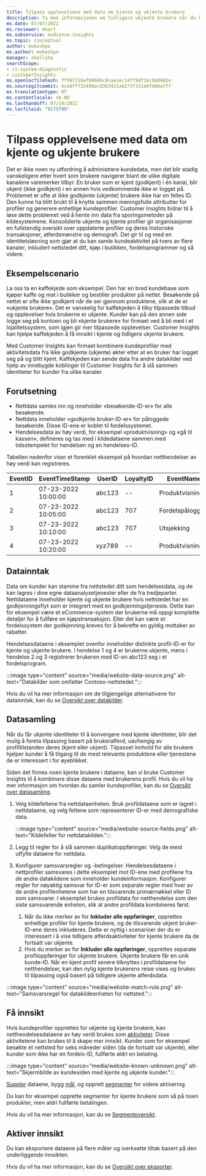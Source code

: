 ```yaml
---
title: Tilpass opplevelsene med data om kjente og ukjente brukere
description: Ta med informasjonen om tidligere ukjente brukere når du kjenner identiteten deres.
ms.date: 07/07/2022
ms.reviewer: mhart
ms.subservice: audience-insights
ms.topic: conceptual
author: mukeshpo
ms.author: mukeshpo
manager: shellyha
searchScope:
- ci-system-diagnostic
- customerInsights
ms.openlocfilehash: ff99721bef0004bc8cae1ec14ff9df16cbb0682e
ms.sourcegitcommit: ece8ff732490ecd3b3421ab273f331e6fd46a7f7
ms.translationtype: HT
ms.contentlocale: nb-NO
ms.lasthandoff: 07/19/2022
ms.locfileid: "9173799"
---
```

# <a name="personalize-your-experiences-with-data-about-known-and-unknown-users"></a>Tilpass opplevelsene med data om kjente og ukjente brukere

Det er ikke noen ny utfordring å administrere kundedata, men det blir stadig vanskeligere etter hvert som brukere navigerer blant de ulike digitale kanalene varemerker tilbyr. En bruker som er kjent (godkjent) i én kanal, blir ukjent (ikke godkjent) i en annen hvis vedkommende ikke er logget på. Problemet er ofte at ikke godkjente (ukjente) brukere ikke har en felles ID. Den kunne ha blitt brukt til å knytte sammen meningsfulle attributter for profiler og generere enhetlige kundeprofiler. Customer Insights bidrar til å løse dette problemet ved å hente inn data fra sporingsmetoder på kildesystemene. Konsoliderte ukjente og kjente profiler gir organisasjoner en fullstendig oversikt over oppdaterte profiler og deres historiske transaksjoner, atferdsmønstre og demografi. Det gir til og med en identitetsløsning som gjør at du kan samle kundeaktivitet på tvers av flere kanaler, inkludert nettstedet ditt, kjøp i butikken, fordelsprogrammer og så videre.

## <a name="sample-scenario"></a>Eksempelscenario

La oss ta en kaffekjede som eksempel. Den har en bred kundebase som kjøper kaffe og mat i butikker og bestiller produkter på nettet. Besøkende på nettet er ofte ikke godkjent når de ser gjennom produktene, slik at de er «ukjente brukere». Det er vanskelig for kaffekjeden å tilby tilpassede tilbud og opplevelser hvis brukerne er ukjente. Kunder kan på den annen side logge seg på kontoen og bli «kjente brukere» for firmaet ved å bli med i et lojalitetssystem, som igjen gir mer tilpassede opplevelser. Customer Insights kan hjelpe kaffekjeden å få innsikt i kjente og tidligere ukjente brukere.

Med Customer Insights kan firmaet kombinere kundeprofiler med aktivitetsdata fra ikke godkjente (ukjente) økter etter at en bruker har logget seg på og blitt kjent. Kaffekjeden kan sende data fra andre datakilder ved hjelp av innebygde koblinger til Customer Insights for å slå sammen identiteter for kunder fra ulike kanaler.

## <a name="prerequisites"></a>Forutsetning

- Nettdata samles inn og inneholder «besøkende-ID-er» for alle besøkende.
- Nettdata inneholder «godkjente bruker-ID-er» for påloggede besøkende. Disse ID-ene er koblet til fordelssystemet.
- Hendelsesdata av høy verdi, for eksempel «produktvisning» og «gå til kassen», defineres og tas med i kildedataene sammen med tidsstempelet for hendelsen og en hendelses-ID.

Tabellen nedenfor viser et forenklet eksempel på hvordan netthendelser av høy verdi kan registreres.

|EventID|EventTimeStamp|UserID|LoyaltyID|EventName|
|--|--|--|--|--|
|1|07-23-2022 10:00:00|abc123|--|Produktvisning|
|2|07-23-2022 10:05:00|abc123|707|Fordelspålogging|
|3|07-23-2022 10:10:00|abc123|707|Utsjekking|
|4|07-23-2022 10:20:00|xyz789|--|Produktvisning|

## <a name="data-ingestion"></a>Datainntak

Data om kunder kan stamme fra nettstedet ditt som hendelsesdata, og de kan lagres i dine egne dataanalysetjenester eller de fra tredjeparter. Nettdataene inneholder kjente og ukjente brukere hvis nettstedet har en godkjenningsflyt som er integrert med en godkjenningstjeneste. Dette kan for eksempel være et eCommerce-system der brukerne må oppgi komplette detaljer for å fullføre en kjøpstransaksjon. Eller det kan være et fordelssystem der godkjenning kreves for å bekrefte en gyldig mottaker av rabatter.

Hendelsesdataene i eksemplet ovenfor inneholder distinkte profil-ID-er for kjente og ukjente brukere. I hendelse 1 og 4 er brukerne ukjente, mens i hendelse 2 og 3 registrerer brukeren med ID-en abc123 seg i et fordelsprogram.

:::image type="content" source="media/website-data-source.png" alt-text="Datakilder som omfatter Contoso-nettstedet.":::

Hvis du vil ha mer informasjon om de tilgjengelige alternativene for datainntak, kan du se [Oversikt over datakilder](data-sources.md).

## <a name="data-unification"></a>Datasamling

Når du får ukjente identiteter til å konvergere med kjente identiteter, blir det mulig å foreta tilpassing basert på brukeratferd, uavhengig av profiltilstanden deres (kjent eller ukjent). Tilpasset innhold for alle brukere hjelper kunder å få tilgang til de mest relevante produktene eller tjenestene de er interessert i for øyeblikket.

Siden det finnes noen kjente brukere i dataene, kan vi bruke Customer Insights til å kombinere disse dataene med brukerens profil. Hvis du vil ha mer informasjon om hvordan du samler kundeprofiler, kan du se [Oversikt over datasamling](data-unification.md).

1. Velg kildefeltene fra nettdataenheten. Bruk profildataene som er lagret i nettdataene, og velg feltene som representerer ID-er med demografiske data.

   :::image type="content" source="media/website-source-fields.png" alt-text="Kildefelter for nettdatakilden.":::

1. Legg til regler for å slå sammen duplikatoppføringer. Velg de mest utfylte dataene for nettdata.

1. Konfigurer samsvarsregler og -betingelser. Hendelsesdataene i nettprofiler samsvares i dette eksemplet mot ID-ene med profilene fra de andre datakildene som inneholder kundeinformasjon. Konfigurer regler for nøyaktig samsvar for ID-er som separate regler med hver av de andre profilenhetene som har en tilsvarende primærnøkkel eller ID som samsvarer. I eksemplet brukes profildata for netthendelse som den siste samsvarende enheten, slik at andre profildata kombineres først.
   1. Når du ikke merker av for **Inkluder alle oppføringer**, opprettes enhetlige profiler for kjente brukere, og de tilsvarende ukjent bruker-ID-ene deres inkluderes. Dette er nyttig i scenarioer der du er interessert i å vise tidligere atferdsaktiviteter for kjente brukere da de fortsatt var ukjente.
   1. Hvis du merker av for **Inkluder alle oppføringer**, opprettes separate profiloppføringer for ukjente brukere. Ukjente brukere får en unik kunde-ID. Når en kjent profil senere tilknyttes i profildataene for netthendelser, kan den nylig kjente brukerens reise vises og brukes til tilpassing også basert på tidligere ukjente atferdsdata.

:::image type="content" source="media/website-match-rule.png" alt-text="Samsvarsregel for datakildeenheten for nettsted.":::

## <a name="get-insights"></a>Få innsikt

Hvis kundeprofiler opprettes for ukjente og kjente brukere, kan netthendelsesdataene av høy verdi brukes som [aktiviteter](activities.md). Disse aktivitetene kan brukes til å skape mer innsikt. Kunder som for eksempel besøkte et nettsted for seks måneder siden (da de fortsatt var ukjente), eller kunder som ikke har en fordels-ID, fullførte aldri en betaling.

:::image type="content" source="media/website-known-unknown.png" alt-text="Skjermbilde av kundesiden med kjente og ukjente kunder.":::

[Suppler](enrichment-hub.md) dataene, bygg [mål](measures.md), og opprett [segmenter](segments.md) for videre aktivering.

Du kan for eksempel opprette segmenter for kjente brukere som så på noen produkter, men aldri fullførte betalingen.

Hvis du vil ha mer informasjon, kan du se [Segmentoversikt](segments.md).

## <a name="activate-insights"></a>Aktiver innsikt

Du kan eksportere dataene på flere måter og iverksette tiltak basert på den underliggende innsikten.

Hvis du vil ha mer informasjon, kan du se [Oversikt over eksporter](export-destinations.md).
